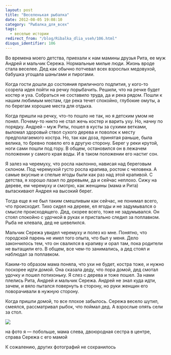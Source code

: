 ```yaml
---
layout: post
title: "Веселенькая рыбалка"
date: 2012-08-05 19:08:10
category: "Рыбалка_для_всех"
tags:
  - веселые истории
redirect_from: "/blog/Ribalka_dlia_vseh/106.html"
disqus_identifier: 106
---
```

Во времена моего детства, приехали к нам мамины друзья Рита, ее муж
Андрей и мальчик Сережа. Нормальные милые люди. Жизнь вроде стала
веселее. Дед как обычно потчевал всех взрослых медовухой, бабушка
угощала шаньгами и пирогами.

Когда гости дошли до состояния приличного подпития, у кого-то созрела
идея пойти на речку порыбачить. Решили, что на речке будет костер и уха.
Собраться не составило труда, да и река рядом. Пошли к нашим любимым
местам, где река течет спокойно, глубокие омуты, а по берегам хорошие
места для отдыха.

Когда пришли на речку, что-то пошло не так, но я детским умом не понял.
Почему-то никто не стал жечь костер и варить уху. Но, начну по порядку.
Андрей – муж Риты, пошел в кусты за сухими ветками, выломал здоровый
ствол сухого дерева и поволок к месту предполагаемого костра. Но, так
как доза, принятая раньше, была велика, то бревно повело его в другую
сторону. Берег у реки крутой, ноги сами пошли под гору. В общем,
остановился он в лежачем положении у самого края воды. И в таком
положении его настиг сон.

Я залез на черемуху, что росла наклонно, нависая над береговым склоном.
Под черемухой густо росла крапива, ростом с человека. А самые вкусные и
спелые ягоды были как раз над этой крапивой. С детства, я хорошо лазил
по деревьям, да и сейчас неплохо. Сижу на дереве, ем черемуху и смотрю,
как женщины (мама и Рита) вытаскивают Андрея на высокий берег.

Тогда еще я не был таким смешливым как сейчас, не понимал всего, что
происходит. Тихо сидел на дереве, ел ягоды и не задумывался о смысле
происходящего. Дед, скорее всего, тоже не задумывался. Он стоял спокойно
с удочкой в руках и пристально следил за поплавком. Рыба не клевала, дед
не шевелился.

Мальчик Сережа увидел черемуху и полез ко мне. Понятно, что городской
парень не имел того опыта, что был у меня. Дело закончилось тем, что он
свалился в крапиву и орал там, пока родители не вытащили его. В общем,
все чем-то занимались, а дед стоял и наблюдал за поплавком.

Каким-то образом мама поняла, что ухи не будет, костра тоже, и нужно
поскорее идти домой. Она сказала деду, что пора домой, дед смотал удочку
и пошел потихоньку. Я слез с дерева и тоже пошел. За нами плелись Рита,
Андрей и мальчик Сережа. Андрей не знал куда идти, зачем, и вяло пытался
повернуть в сторону, но руки женщин его поворачивали в нужную сторону.

Когда пришли домой, то все плохое забылось. Сережа весело шутил,
смеялся, рассматривал рыбок, что поймал дед. А взрослые опять сели за
стол.

![](http://fishingguru.ru/uploads/images/00/00/01/2012/08/05/f94195.jpg)

на фото я — побольше, мама слева, двоюродная сестра в центре, справа
Сережа с его мамой

К сожалению, других фотографий не сохранилось
